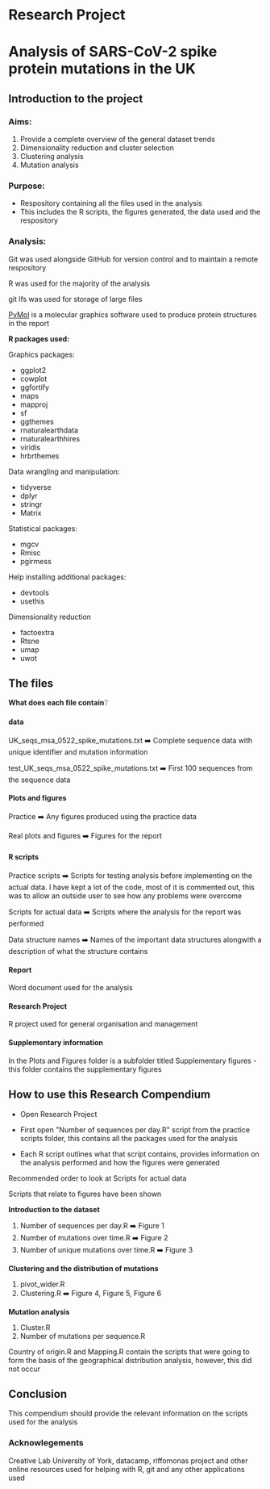 # Research Project

# Analysis of SARS-CoV-2 spike protein mutations in the UK


## Introduction to the project
### Aims:

1.	Provide a complete overview of the general dataset trends
2.	Dimensionality reduction and cluster selection
3.	Clustering analysis
4.	Mutation analysis



### Purpose:
- Respository containing all the files used in the analysis
- This includes the R scripts, the figures generated, the data used and the respository

### Analysis:
Git was used alongside GitHub for version control and to maintain a remote respository

R was used for the majority of the analysis

git lfs was used for storage of large files

[PyMol](https://github.com/schrodinger/pymol-open-source) is a molecular graphics software used to produce protein structures in the report


**R packages used:**

Graphics packages:
- ggplot2
- cowplot
- ggfortify
- maps
- mapproj
- sf
- ggthemes
- rnaturalearthdata
- rnaturalearthhires
- viridis
- hrbrthemes

Data wrangling and manipulation:
- tidyverse
- dplyr
- stringr
- Matrix

Statistical packages:
- mgcv
- Rmisc
- pgirmess

Help installing additional packages:
- devtools
- usethis

Dimensionality reduction
- factoextra
- Rtsne
- umap
- uwot


## The files

**What does each file contain**❔

#### **data**
UK_seqs_msa_0522_spike_mutations.txt ➡️ Complete sequence data with unique identifier and mutation information

test_UK_seqs_msa_0522_spike_mutations.txt ➡️ First 100 sequences from the sequence data

#### **Plots and figures**

Practice ➡️ Any figures produced using the practice data

Real plots and figures ➡️ Figures for the report

#### **R scripts**

Practice scripts ➡️ Scripts for testing analysis before implementing on the actual data. I have kept a lot of the code, most of it is commented out, this was to allow an outside user to see how any problems were overcome

Scripts for actual data ➡️ Scripts where the analysis for the report was performed

Data structure names ➡️ Names of the important data structures alongwith a description of what the structure contains

#### **Report**

Word document used for the analysis

#### **Research Project**

R project used for general organisation and management

#### **Supplementary information**

In the Plots and Figures folder is a subfolder titled Supplementary figures - this folder contains the supplementary figures



## How to use this Research Compendium

- Open Research Project

- First open "Number of sequences per day.R" script from the practice scripts folder, this contains all the packages used for the analysis

- Each R script outlines what that script contains, provides information on the analysis performed and how the figures were generated

Recommended order to look at Scripts for actual data

Scripts that relate to figures have been shown

**Introduction to the dataset**

1. Number of sequences per day.R ➡️ Figure 1
2. Number of mutations over time.R ➡️ Figure 2
3. Number of unique mutations over time.R ➡️ Figure 3

**Clustering and the distribution of mutations**

1. pivot_wider.R
2. Clustering.R ➡️ Figure 4, Figure 5, Figure 6

**Mutation analysis**

1. Cluster.R
2. Number of mutations per sequence.R


Country of origin.R and Mapping.R contain the scripts that were going to form the basis of the geographical distribution analysis, however, this did not occur


## Conclusion ##
This compendium should provide the relevant information on the scripts used for the analysis

### Acknowlegements ###
Creative Lab University of York, datacamp, riffomonas project and other online resources used for helping with R, git and any other applications used


